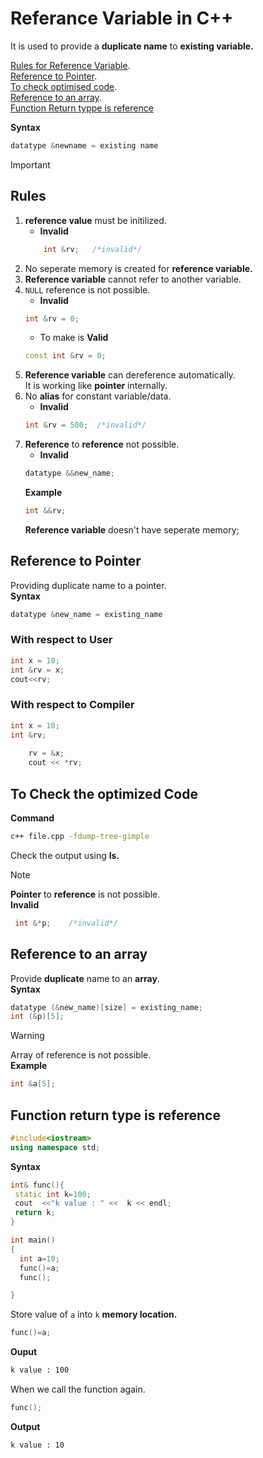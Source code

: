 # Referance Variable in C++

It is used to provide a **duplicate name** to **existing variable.**

[Rules for Reference Variable](#rules).   
[Reference to Pointer](#reference-to-pointer).   
[To check optimised code](#to-check-the-optimized-code).  
[Reference to an array](#reference-to-an-array).   
[Function Return typpe is reference](#function-return-type-is-reference)

**Syntax**  
```c++
datatype &newname = existing name
```
>[!Important]   
>## **Rules**  
>1. **reference value**  must be initilized.   
>    - **Invalid**    
>    ```c++
>        int &rv;   /*invalid*/
>    ```
>2. No seperate memory is created for **reference variable.**
>3. **Reference variable** cannot refer to another variable.
>4. `NULL` reference is not possible.
>       - **Invalid**   
>       ```c++
>       int &rv = 0;
>       ```
>       - To make is **Valid**
>       ```c++
>       const int &rv = 0;
>       ```   
>5. **Reference variable** can dereference automatically.     
> It is working like **pointer** internally.
>6. No **alias** for constant variable/data. 
>       - **Invalid**   
>       ```c++
>       int &rv = 500;  /*invalid*/
>       ```
>7. **Reference** to **reference** not possible.
>       - **Invalid**   
>       ```c++
>       datatype &&new_name;
>       ```
>       **Example**
>       ```c++
>       int &&rv;        
>       ```
>       **Reference variable** doesn't have seperate memory;    


## Reference to Pointer
Providing duplicate name to a pointer.   
**Syntax** 
```c++
datatype &new_name = existing_name
```

### With respect to User
```c++
int x = 10;
int &rv = x;
cout<<rv;
```

### With respect to Compiler
```c++
int x = 10;
int &rv;
    
    rv = &x;
    cout << *rv;
```

## To Check the optimized Code
**Command**
```sh
c++ file.cpp -fdump-tree-gimple
```
Check the output using **ls.**

>[!Note]
>**Pointer** to **reference** is not possible.   
>**Invalid**
>  ```c++
>   int &*p;    /*invalid*/
>   ```

## Reference to an array
Provide **duplicate** name to an **array**.  
**Syntax**
```c++
datatype (&new_name)[size] = existing_name;
int (&p)[5];
```
> [!WARNING]  
> Array of reference is not possible.   
>**Example**  
>```c++
>int &a[5];
>```


## Function return type is **reference**

```c++
#include<iostream>
using namespace std;
```
**Syntax**
```c++
int& func(){
 static int k=100;
 cout  <<"k value : " <<  k << endl;
 return k;
}
```
```c++
int main() 
{  
  int a=10;
  func()=a;
  func();

}
```
Store value of `a` into `k` **memory location.**
```c++
func()=a;
```
**Ouput**
```sh
k value : 100
```
When we call the function again.
```c++
func();
```
**Output**
```sh
k value : 10
```
